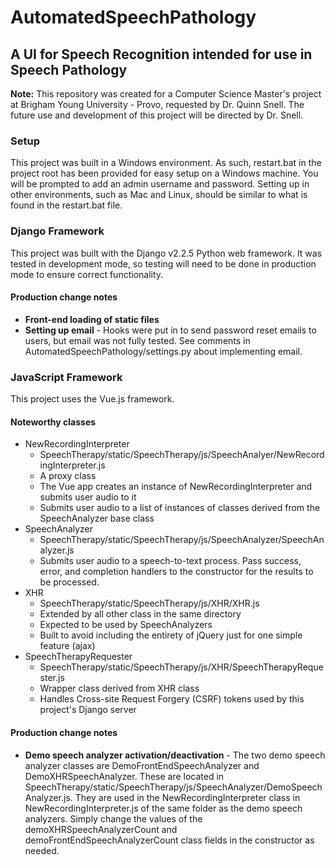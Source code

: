 # AutomatedSpeechPathology

## A UI for Speech Recognition intended for use in Speech Pathology

**Note:** This repository was created for a Computer Science Master's project at Brigham Young University - Provo, requested by Dr. Quinn Snell. The future use and development of this project will be directed by Dr. Snell.

### Setup
This project was built in a Windows environment. As such, restart.bat in the project root has been provided for easy setup on a Windows machine. You will be prompted to add an admin username and password. Setting up in other environments, such as Mac and Linux, should be similar to what is found in the restart.bat file.

### Django Framework
This project was built with the Django v2.2.5 Python web framework. It was tested in development mode, so testing will need to be done in production mode to ensure correct functionality.
#### Production change notes
- **Front-end loading of static files**
- **Setting up email** - Hooks were put in to send password reset emails to users, but email was not fully tested. See comments in AutomatedSpeechPathology/settings.py about implementing email.

### JavaScript Framework
This project uses the Vue.js framework.
#### Noteworthy classes
- NewRecordingInterpreter
  - SpeechTherapy/static/SpeechTherapy/js/SpeechAnalyer/NewRecordingInterpreter.js
  - A proxy class
  - The Vue app creates an instance of NewRecordingInterpreter and submits user audio to it
  - Submits user audio to a list of instances of classes derived from the SpeechAnalyzer base class
- SpeechAnalyzer
  - SpeechTherapy/static/SpeechTherapy/js/SpeechAnalyzer/SpeechAnalyzer.js
  - Submits user audio to a speech-to-text process. Pass success, error, and completion handlers to the constructor for the results to be processed.
- XHR
  - SpeechTherapy/static/SpeechTherapy/js/XHR/XHR.js
  - Extended by all other class in the same directory
  - Expected to be used by SpeechAnalyzers
  - Built to avoid including the entirety of jQuery just for one simple feature (ajax)
- SpeechTherapyRequester
  - SpeechTherapy/static/SpeechTherapy/js/XHR/SpeechTherapyRequester.js
  - Wrapper class derived from XHR class
  - Handles Cross-site Request Forgery (CSRF) tokens used by this project's Django server
#### Production change notes
- **Demo speech analyzer activation/deactivation** - The two demo speech analyzer classes are DemoFrontEndSpeechAnalyzer and DemoXHRSpeechAnalyzer. These are located in SpeechTherapy/static/SpeechTherapy/js/SpeechAnalyzer/DemoSpeechAnalyzer.js. They are used in the NewRecordingInterpreter class in NewRecordingInterpreter.js of the same folder as the demo speech analyzers. Simply change the values of the demoXHRSpeechAnalyzerCount and demoFrontEndSpeechAnalyzerCount class fields in the constructor as needed.
